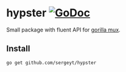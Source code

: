 # hypster [![GoDoc](https://godoc.org/github.com/sergeyt/hypster?status.svg)](https://godoc.org/github.com/sergeyt/hypster)

Small package with fluent API for [gorilla mux](http://www.gorillatoolkit.org/pkg/mux).

## Install

```
go get github.com/sergeyt/hypster
```
